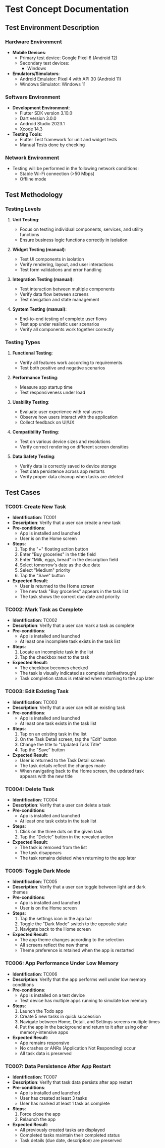 # Test Concept Documentation

## Test Environment Description

### Hardware Environment

- **Mobile Devices**:
  - Primary test device: Google Pixel 6 (Android 12)
  - Secondary test devices:
    - Windows
- **Emulators/Simulators**:
  - Android Emulator: Pixel 4 with API 30 (Android 11)
  - Windows Simulator: Windows 11

### Software Environment

- **Development Environment**:
  - Flutter SDK version 3.10.0
  - Dart version 3.0.0
  - Android Studio 2023.1
  - Xcode 14.3
- **Testing Tools**:
  - Flutter Test framework for unit and widget tests
  - Manual Tests done by checking

### Network Environment

- Testing will be performed in the following network conditions:
  - Stable Wi-Fi connection (>50 Mbps)
  - Offline mode

## Test Methodology

### Testing Levels

1. **Unit Testing**:

   - Focus on testing individual components, services, and utility functions
   - Ensure business logic functions correctly in isolation

2. **Widget Testing (manual)**:

   - Test UI components in isolation
   - Verify rendering, layout, and user interactions
   - Test form validations and error handling

3. **Integration Testing (manual)**:

   - Test interaction between multiple components
   - Verify data flow between screens
   - Test navigation and state management

4. **System Testing (manual)**: 

   - End-to-end testing of complete user flows
   - Test app under realistic user scenarios
   - Verify all components work together correctly

### Testing Types

1. **Functional Testing**:

   - Verify all features work according to requirements
   - Test both positive and negative scenarios

2. **Performance Testing**:

   - Measure app startup time
   - Test responsiveness under load

3. **Usability Testing**:

   - Evaluate user experience with real users
   - Observe how users interact with the application
   - Collect feedback on UI/UX

4. **Compatibility Testing**:

   - Test on various device sizes and resolutions
   - Verify correct rendering on different screen densities

5. **Data Safety Testing**:

   - Verify data is correctly saved to device storage
   - Test data persistence across app restarts
   - Verify proper data cleanup when tasks are deleted

## Test Cases

### TC001: Create New Task

- **Identification**: TC001
- **Description**: Verify that a user can create a new task
- **Pre-conditions**:
  - App is installed and launched
  - User is on the Home screen
- **Steps**:
  1. Tap the "+" floating action button
  2. Enter "Buy groceries" in the title field
  3. Enter "Milk, eggs, bread" in the description field
  4. Select tomorrow's date as the due date
  5. Select "Medium" priority
  6. Tap the "Save" button
- **Expected Result**:
  - User is returned to the Home screen
  - The new task "Buy groceries" appears in the task list
  - The task shows the correct due date and priority

### TC002: Mark Task as Complete

- **Identification**: TC002
- **Description**: Verify that a user can mark a task as complete
- **Pre-conditions**:
  - App is installed and launched
  - At least one incomplete task exists in the task list
- **Steps**:
  1. Locate an incomplete task in the list
  2. Tap the checkbox next to the task
- **Expected Result**:
  - The checkbox becomes checked
  - The task is visually indicated as complete (strikethrough)
  - Task completion status is retained when returning to the app later

### TC003: Edit Existing Task

- **Identification**: TC003
- **Description**: Verify that a user can edit an existing task
- **Pre-conditions**:
  - App is installed and launched
  - At least one task exists in the task list
- **Steps**:
  1. Tap on an existing task in the list
  2. On the Task Detail screen, tap the "Edit" button
  3. Change the title to "Updated Task Title"
  5. Tap the "Save" button
- **Expected Result**:
  - User is returned to the Task Detail screen
  - The task details reflect the changes made
  - When navigating back to the Home screen, the updated task appears with the new title

### TC004: Delete Task

- **Identification**: TC004
- **Description**: Verify that a user can delete a task
- **Pre-conditions**:
  - App is installed and launched
  - At least one task exists in the task list
- **Steps**:
  1. Click on the three dots on the given task
  2. Tap the "Delete" button in the revealed action
- **Expected Result**:
  - The task is removed from the list
  - The task disappears 
  - The task remains deleted when returning to the app later

### TC005: Toggle Dark Mode

- **Identification**: TC005
- **Description**: Verify that a user can toggle between light and dark themes
- **Pre-conditions**:
  - App is installed and launched
  - User is on the Home screen
- **Steps**:
  1. Tap the settings icon in the app bar
  2. Toggle the "Dark Mode" switch to the opposite state
  3. Navigate back to the Home screen
- **Expected Result**:
  - The app theme changes according to the selection
  - All screens reflect the new theme
  - Theme preference is retained when the app is restarted

### TC006: App Performance Under Low Memory

- **Identification**: TC006
- **Description**: Verify that the app performs well under low memory conditions
- **Pre-conditions**:
  - App is installed on a test device
  - Test device has multiple apps running to simulate low memory
- **Steps**:
  1. Launch the Todo app
  2. Create 5 new tasks in quick succession
  3. Navigate between Home, Detail, and Settings screens multiple times
  4. Put the app in the background and return to it after using other memory-intensive apps
- **Expected Result**:
  - App remains responsive
  - No crashes or ANRs (Application Not Responding) occur
  - All task data is preserved

### TC007: Data Persistence After App Restart

- **Identification**: TC007
- **Description**: Verify that task data persists after app restart
- **Pre-conditions**:
  - App is installed and launched
  - User has created at least 3 tasks
  - User has marked at least 1 task as complete
- **Steps**:
  1. Force close the app
  2. Relaunch the app
- **Expected Result**:
  - All previously created tasks are displayed
  - Completed tasks maintain their completed status
  - Task details (due date, description) are preserved
